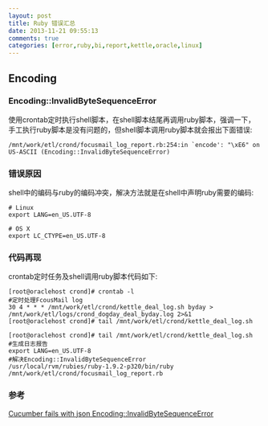 ```yaml
---
layout: post
title: Ruby 错误汇总
date: 2013-11-21 09:55:13
comments: true
categories: [error,ruby,bi,report,kettle,oracle,linux]
---
```


## Encoding

### Encoding::InvalidByteSequenceError

使用crontab定时执行shell脚本，在shell脚本结尾再调用ruby脚本，强调一下，手工执行ruby脚本是没有问题的，但shell脚本调用ruby脚本就会报出下面错误:

    /mnt/work/etl/crond/focusmail_log_report.rb:254:in `encode': "\xE6" on US-ASCII (Encoding::InvalidByteSequenceError)

### 错误原因

shell中的编码与ruby的编码冲突，解决方法就是在shell中声明ruby需要的编码:

    # Linux
    export LANG=en_US.UTF-8
    
    # OS X
    export LC_CTYPE=en_US.UTF-8

### 代码再现
crontab定时任务及shell调用ruby脚本代码如下:

    [root@oraclehost crond]# crontab -l
    #定时处理FcousMail log
    30 4 * * * /mnt/work/etl/crond/kettle_deal_log.sh byday > /mnt/work/etl/logs/crond_dogday_deal_byday.log 2>&1
    [root@oraclehost crond]# tail /mnt/work/etl/crond/kettle_deal_log.sh
    
    [root@oraclehost crond]# tail /mnt/work/etl/crond/kettle_deal_log.sh
    #生成日志报告
    export LANG=en_US.UTF-8
    #解决Encoding::InvalidByteSequenceError
    /usr/local/rvm/rubies/ruby-1.9.2-p320/bin/ruby /mnt/work/etl/crond/focusmail_log_report.rb

### 参考

[Cucumber fails with json Encoding::InvalidByteSequenceError](http://stackoverflow.com/questions/12130162/cucumber-fails-with-json-encodinginvalidbytesequenceerror)
